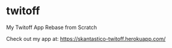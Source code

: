 # twitoff
My Twitoff App Rebase from Scratch

Check out my app at: https://skantastico-twitoff.herokuapp.com/
